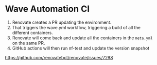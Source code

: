 # Wave Automation CI


1. Renovate creates a PR updating the environment.
2. That triggers the wave.yml workflow, triggering a build of all the different containers.
3. Renovate will come back and update all the containers in the `meta.yml` on the same PR.
4. GitHub actions will then run nf-test and update the version snapshot

https://github.com/renovatebot/renovate/issues/7288